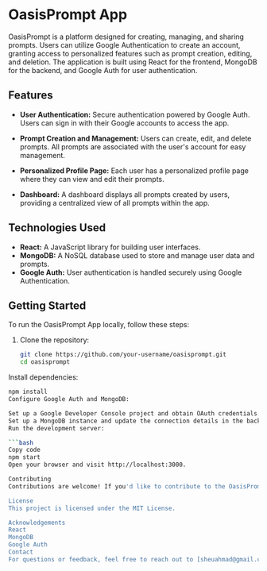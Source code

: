 # OasisPrompt App

OasisPrompt is a platform designed for creating, managing, and sharing prompts. Users can utilize Google Authentication to create an account, granting access to personalized features such as prompt creation, editing, and deletion. The application is built using React for the frontend, MongoDB for the backend, and Google Auth for user authentication.

## Features

- **User Authentication:** Secure authentication powered by Google Auth. Users can sign in with their Google accounts to access the app.

- **Prompt Creation and Management:** Users can create, edit, and delete prompts. All prompts are associated with the user's account for easy management.

- **Personalized Profile Page:** Each user has a personalized profile page where they can view and edit their prompts.

- **Dashboard:** A dashboard displays all prompts created by users, providing a centralized view of all prompts within the app.

## Technologies Used

- **React:** A JavaScript library for building user interfaces.
- **MongoDB:** A NoSQL database used to store and manage user data and prompts.
- **Google Auth:** User authentication is handled securely using Google Authentication.

## Getting Started

To run the OasisPrompt App locally, follow these steps:

1. Clone the repository:

   ```bash
   git clone https://github.com/your-username/oasisprompt.git
   cd oasisprompt
Install dependencies:

   ```bash
   npm install 
Configure Google Auth and MongoDB:

Set up a Google Developer Console project and obtain OAuth credentials.
Set up a MongoDB instance and update the connection details in the backend configuration.
Run the development server:

```bash
Copy code
npm start
Open your browser and visit http://localhost:3000.

Contributing
Contributions are welcome! If you'd like to contribute to the OasisPrompt App, please follow our contribution guidelines.

License
This project is licensed under the MIT License.

Acknowledgements
React
MongoDB
Google Auth
Contact
For questions or feedback, feel free to reach out to [sheuahmad@gmail.com].

